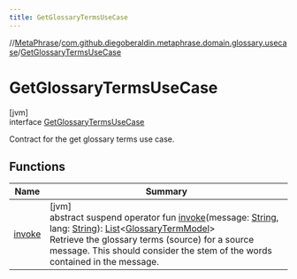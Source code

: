 ```yaml
---
title: GetGlossaryTermsUseCase
---
```

//[MetaPhrase](../../../index.html)/[com.github.diegoberaldin.metaphrase.domain.glossary.usecase](../index.html)/[GetGlossaryTermsUseCase](index.html)



# GetGlossaryTermsUseCase



[jvm]\
interface [GetGlossaryTermsUseCase](index.html)

Contract for the get glossary terms use case.



## Functions


| Name | Summary |
|---|---|
| [invoke](invoke.html) | [jvm]<br>abstract suspend operator fun [invoke](invoke.html)(message: [String](https://kotlinlang.org/api/latest/jvm/stdlib/kotlin/-string/index.html), lang: [String](https://kotlinlang.org/api/latest/jvm/stdlib/kotlin/-string/index.html)): [List](https://kotlinlang.org/api/latest/jvm/stdlib/kotlin.collections/-list/index.html)&lt;[GlossaryTermModel](../../com.github.diegoberaldin.metaphrase.domain.glossary.data/-glossary-term-model/index.html)&gt;<br>Retrieve the glossary terms (source) for a source message. This should consider the stem of the words contained in the message. |


